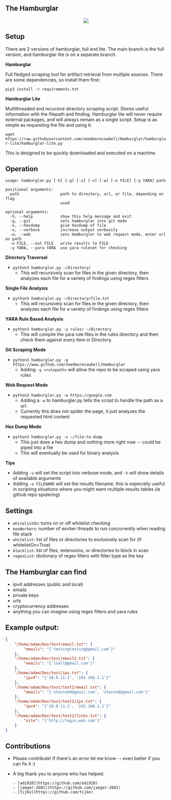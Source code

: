 ## The Hamburglar

<p align="center">
    <img src="https://user-images.githubusercontent.com/7833164/51336290-29a79600-1a52-11e9-96a1-beac9207fdab.gif"></img>
</p>


## Setup

There are 2 versions of hamburglar, full and lite. The main branch is the full version, and hamburglar lite is on a separate branch.

**Hamburglar**

Full fledged scraping tool for artifact retrieval from multiple sources. There are some dependencies, so install them first: 

`pip3 install -r requirements.txt`

**Hamburglar Lite**

Multithreaded and recursive directory scraping script. Stores useful information with the filepath and finding. Hamburglar lite will never require external packages, and will always remain as a single script. Setup is as simple as requesting the file and using it:

`wget https://raw.githubusercontent.com/needmorecowbell/Hamburglar/hamburglar-lite/hamburglar-lite.py`

This is designed to be quickly downloaded and executed on a machine.


## Operation

```
usage: hamburglar.py [-h] [-g] [-x] [-v] [-w] [-o FILE] [-y YARA] path

positional arguments:
  path                  path to directory, url, or file, depending on flag
                        used

optional arguments:
  -h, --help            show this help message and exit
  -g, --git             sets hamburglar into git mode
  -x, --hexdump         give hexdump of file
  -v, --verbose         increase output verbosity
  -w, --web             sets Hamburgler to web request mode, enter url as path
  -o FILE, --out FILE   write results to FILE
  -y YARA, --yara YARA  use yara ruleset for checking

```


**Directory Traversal**

- `python3 hamburglar.py ~/Directory/`
    - This will recursively scan for files in the given directory, then analyzes each file for a variety of findings using regex filters

**Single File Analysis**

- `python3 hamburglar.py ~/Directory/file.txt`
    - This will recursively scan for files in the given directory, then analyzes each file for a variety of findings using regex filters

**YARA Rule Based Analysis**
- `python3 hamburglar.py -y rules/ ~/Directory`
    - This will compile the yara rule files in the rules directory and then check them against every item in Directory.

**Git Scraping Mode**

- `python3 hamburglar.py -g https://www.github.com/needmorecowbell/Hamburglar`
    - Adding `-y <rulepath>` will allow the repo to be scraped using yara rules

**Web Request Mode**

- `python3 hamburglar.py -w https://google.com`
    - Adding a `-w` to hamburgler.py tells the script to handle the path as a url. 
    - Currently this does not spider the page, it just analyzes the requested html content

**Hex Dump Mode**

- `python3 hamburglar.py -x ~/file-to-dump`
    - This just does a hex dump and nothing more right now -- could be piped into a file
    - This will eventually be used for binary analysis
    
**Tips**

- Adding `-v` will set the script into verbose mode, and `-h` will show details of available arguments
- Adding `-o FILENAME` will set the results filename, this is especially useful in scripting situations where you might want multiple results tables (ie github repo spidering)

## Settings

- `whitelistOn`: turns on or off whitelist checking
- `maxWorkers`: number of worker threads to run concurrently when reading file stack 
- `whitelist`: list of files or directories to exclusively scan for (if whitelistOn=True)
- `blacklist`: list of files, extensions, or directories to block in scan
- `regexList`: dictionary of regex filters with filter type as the key

## The Hamburglar can find

- ipv4 addresses (public and local)
- emails
- private keys
- urls
- cryptocurrency addresses
- anything you can imagine using regex filters and yara rules

## Example output:

```json
{
    "/home/adam/Dev/test/email.txt": {
        "emails": "{'testingtesting@gmail.com'}"
    },
    "/home/adam/Dev/test/email2.txt": {
        "emails": "{'loall@gmail.com'}"
    },
    "/home/adam/Dev/test/ips.txt": {
        "ipv4": "{'10.0.11.2', '192.168.1.1'}"
    },
    "/home/adam/Dev/test/test2/email.txt": {
        "emails": "{'ntested4@gmail.com', 'ntested@gmail.com'}"
    },
    "/home/adam/Dev/test/test2/ips.txt": {
        "ipv4": "{'10.0.11.2', '192.168.1.1'}"
    },
    "/home/adam/Dev/test/test2/links.txt": {
        "site": "{'http://login.web.com'}"
    }
}
```
## Contributions ##

- Please contribute! If there's an error let me know -- even better if you can fix it :)

- A big thank you to anyone who has helped:

      - [adi928](https://github.com/adi928)
      - [jaeger-2601](https://github.com/jaeger-2601)
      - [tijko](https://github.com/tijko)

